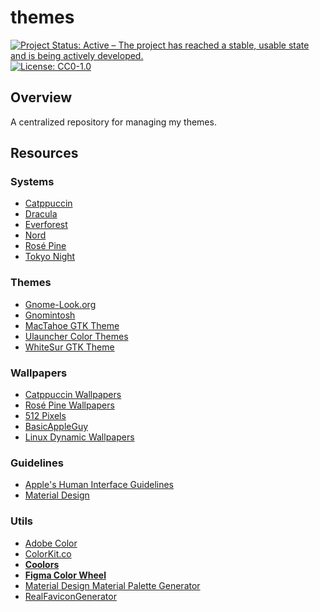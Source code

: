 # themes

<!-- badges: start -->
[![Project Status: Active – The project has reached a stable, usable state and is being actively developed.](https://img.shields.io/badge/Repo%20Status-Active-10D810.svg)](https://www.repostatus.org/#active)
[![License: CC0-1.0](https://img.shields.io/badge/License-CC0_1.0-lightgrey.svg)](http://creativecommons.org/publicdomain/zero/1.0/)
<!-- badges: end -->

## Overview

A centralized repository for managing my themes.

## Resources

### Systems

- [Catppuccin](https://catppuccin.com/)
- [Dracula](https://draculatheme.com/)
- [Everforest](https://everforest.vercel.app/)
- [Nord](https://www.nordtheme.com/)
- [Rosé Pine](https://rosepinetheme.com/)
- [Tokyo Night](https://github.com/tokyo-night)

### Themes

- [Gnome-Look.org](https://www.gnome-look.org/browse/)
- [Gnomintosh](https://github.com/jothi-prasath/gnomintosh)
- [MacTahoe GTK Theme](https://github.com/vinceliuice/MacTahoe-gtk-theme)
- [Ulauncher Color Themes](https://gist.github.com/gornostal/02a232e6e560da7946c053555ced6cce)
- [WhiteSur GTK Theme](https://github.com/vinceliuice/WhiteSur-gtk-theme)

### Wallpapers

- [Catppuccin Wallpapers](https://github.com/zhichaoh/catppuccin-wallpapers/)
- [Rosé Pine Wallpapers](https://github.com/rose-pine/wallpapers)
- [512 Pixels](https://512pixels.net/projects/default-mac-wallpapers-in-5k/)
- [BasicAppleGuy](https://basicappleguy.com/)
- [Linux Dynamic Wallpapers](https://github.com/saint-13/Linux_Dynamic_Wallpapers)

### Guidelines

- [Apple's Human Interface Guidelines](https://developer.apple.com/design/human-interface-guidelines/)
- [Material Design](https://m2.material.io/design/guidelines-overview)

### Utils

- [Adobe Color](https://color.adobe.com/)
- [ColorKit.co](https://colorkit.co/)
- [**Coolors**](https://coolors.co/)
- [**Figma Color Wheel**](https://www.figma.com/color-wheel/)
- [Material Design Material Palette Generator](https://m2.material.io/design/color/the-color-system.html#tools-for-picking-colors)
- [RealFaviconGenerator](https://realfavicongenerator.net)
